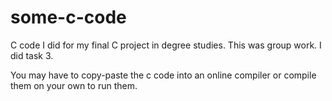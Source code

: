 # some-c-code
C code I did for my final C project in degree studies.
This was group work. I did task 3.

You may have to copy-paste the c code into an online compiler or compile them on your own to run them.
